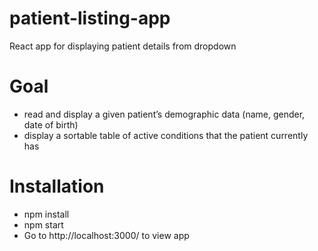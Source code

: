 # patient-listing-app
React app for displaying patient details from dropdown

# Goal

* read and display a given patient’s demographic data (name, gender, date of birth)
* display a sortable table of active conditions that the patient currently has


# Installation

* npm install
* npm start
* Go to http://localhost:3000/ to view app
